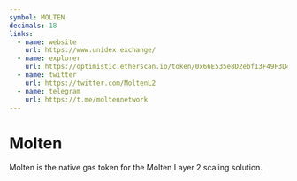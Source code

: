 ```yaml
---
symbol: MOLTEN
decimals: 18
links:
  - name: website
    url: https://www.unidex.exchange/
  - name: explorer
    url: https://optimistic.etherscan.io/token/0x66E535e8D2ebf13F49F3D49e5c50395a97C137b1
  - name: twitter
    url: https://twitter.com/MoltenL2
  - name: telegram
    url: https://t.me/moltennetwork
---
```


# Molten

Molten is the native gas token for the Molten Layer 2 scaling solution.
